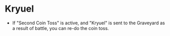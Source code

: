 # Kryuel

*   If "Second Coin Toss" is active, and "Kryuel" is sent to the Graveyard as a result of battle, you can re-do the coin toss.

